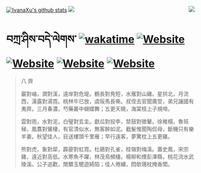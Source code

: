 [![IvanaXu's github stats](https://github-readme-stats.vercel.app/api?username=IvanaXu&theme=codeSTACKr)](https://github.com/anuraghazra/github-readme-stats)
<img align="right" src="https://github-readme-stats.vercel.app/api/top-langs/?username=IvanaXu&langs_count=8&theme=codeSTACKr" />
<img src="https://github-readme-stats.vercel.app/api/wakatime?username=IvanaXu&layout=compact&langs_count=8&theme=codeSTACKr&custom_title=Programming&nbsp;Times&nbsp;(Since&nbsp;Jul.29.2021)&range=all_time" />
# བཀྲ་ཤིས་བདེ་ལེགས་	[![wakatime](https://wakatime.com/badge/user/5043ee4a-e361-4607-9d47-d557f2005d05.svg)](https://wakatime.com/@5043ee4a-e361-4607-9d47-d557f2005d05)	[![Website](https://img.shields.io/website?label=tianchi&up_color=orange&up_message=IvanaXu&url=https%3A%2F%2Fshields.io)](https://tianchi.aliyun.com/home/science/scienceDetail?userId=1095279182618)	[![Website](https://img.shields.io/website?label=yuque&up_color=green&up_message=IvanaXu&url=https%3A%2F%2Fshields.io)](https://www.yuque.com/ivanaxu)	[![Website](https://img.shields.io/website?label=leetcode&up_color=yellow&up_message=IvanaXu&url=https%3A%2F%2Fshields.io)](https://leetcode.cn/u/ivanaxu)	[![Website](https://img.shields.io/website?label=aistudio&up_color=violet&up_message=IvanaXu&url=https%3A%2F%2Fshields.io)](https://aistudio.baidu.com/aistudio/personalcenter/thirdview/979775)
> 八 齊
> 
> 巖對岫，澗對溪，遠岸對危堤。鶴長對鳧短，水雁對山雞。星拱北，月流西，漢露對湯霓。桃林牛已放，虞阪馬長嘶。叔侄去官聞廣受，弟兄讓國有夷齊。三月春濃，芍藥叢中蝴蝶舞；五更天曉，海棠枝上子規啼。
> 
> 雲對雨，水對泥，白璧對玄圭。獻瓜對投李，禁鼓對徵鼙。徐稚榻，魯班梯，鳳翥對鸞棲，有官清似水，無客醉如泥。截髮惟聞陶侃母，斷機只有樂羊妻。秋望佳人，目送樓頭千里雁；早行遠客，夢驚枕上五更雞。
> 
> 熊對虎，象對犀，霹靂對虹霓。杜鵑對孔雀，桂嶺對梅溪。蕭史鳳，宋宗雞，遠近對高低。水寒魚不躍，林茂鳥頻棲。楊柳和煙彭澤縣，桃花流水武陵溪。公子追歡，閒驟玉驄遊綺陌；佳人倦繡，悶欹珊枕掩香閨。
>
